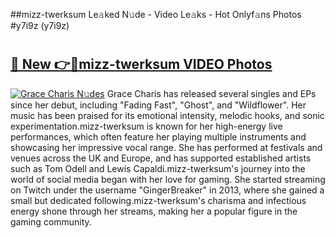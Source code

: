 ##mizz-twerksum Le𝚊ked N𝚞de - Video Le𝚊ks - Hot Onlyf𝚊ns Photos #y7i9z (y7i9z)

# <h2><a href="https://mediaupload.pro?title=mizz-twerksum&ref=9FEB">🔗 New 👉🔴mizz-twerksum VIDEO Photos</a></h2>

[![Grace Charis N𝚞des](https://i.imgur.com/rIISA9y.gif)](https://mediaupload.pro?title=mizz-twerksum&ref=9FEB)
Grace Charis has released several singles and EPs since her debut, including "Fading Fast", "Ghost", and "Wildflower". Her music has been praised for its emotional intensity, melodic hooks, and sonic experimentation.mizz-twerksum is known for her high-energy live performances, which often feature her playing multiple instruments and showcasing her impressive vocal range. She has performed at festivals and venues across the UK and Europe, and has supported established artists such as Tom Odell and Lewis Capaldi.mizz-twerksum's journey into the world of social media began with her love for gaming. She started streaming on Twitch under the username "GingerBreaker" in 2013, where she gained a small but dedicated following.mizz-twerksum's charisma and infectious energy shone through her streams, making her a popular figure in the gaming community.